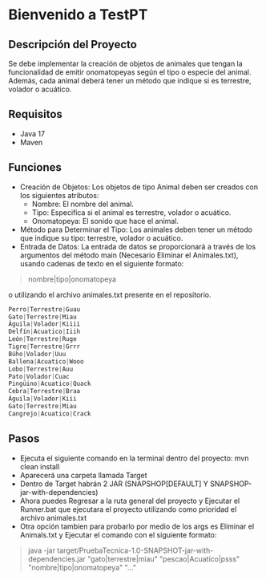 # Bienvenido a TestPT
## Descripción del Proyecto
Se debe implementar la creación de objetos de animales que tengan la funcionalidad de emitir onomatopeyas según el tipo o especie del animal. Además, cada animal deberá tener un método que indique si es terrestre, volador o acuático.
## Requisitos
- Java 17
- Maven
## Funciones
- Creación de Objetos: Los objetos de tipo Animal deben ser creados con los siguientes atributos:
    - Nombre: El nombre del animal.
    - Tipo: Especifica si el animal es terrestre, volador o acuático.
    - Onomatopeya: El sonido que hace el animal.
- Método para Determinar el Tipo: Los animales deben tener un método que indique su tipo: terrestre, volador o acuático.
- Entrada de Datos: La entrada de datos se proporcionará a través de los argumentos del método main (Necesario Eliminar el Animales.txt), usando cadenas de texto en el siguiente formato: 
> nombre|tipo|onomatopeya

o utilizando el archivo animales.txt presente en el repositorio.
```javascript
Perro|Terrestre|Guau
Gato|Terrestre|Miau
Águila|Volador|Kiiii
Delfín|Acuatico|Iiih
León|Terrestre|Ruge
Tigre|Terrestre|Grrr
Búho|Volador|Uuu
Ballena|Acuatico|Wooo
Lobo|Terrestre|Auu
Pato|Volador|Cuac
Pingüino|Acuatico|Quack
Cebra|Terrestre|Braa
Águila|Volador|Kiii
Gato|Terrestre|Miau
Cangrejo|Acuatico|Crack
```
## Pasos
- Ejecuta el siguiente comando en la terminal dentro del proyecto: mvn clean install
- Aparecerá una carpeta llamada Target
- Dentro de Target habrán 2 JAR (SNAPSHOP[DEFAULT] Y SNAPSHOP-jar-with-dependencies)
- Ahora puedes Regresar a la ruta general del proyecto y Ejecutar el Runner.bat que ejecutara el proyecto utilizando como prioridad el archivo animales.txt
- Otra opción tambien para probarlo por medio de los args es Eliminar el Animals.txt y Ejecutar el comando con el siguiente formato:
> java -jar target/PruebaTecnica-1.0-SNAPSHOT-jar-with-dependencies.jar "gato|terrestre|miau" "pescao|Acuatico|psss" "nombre|tipo|onomatopeya" "..."
